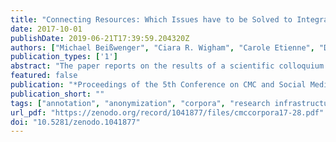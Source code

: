 ```yaml
---
title: "Connecting Resources: Which Issues have to be Solved to Integrate CMC Corpora from Heterogeneous Sources and for Different Languages?"
date: 2017-10-01
publishDate: 2019-06-21T17:39:59.204320Z
authors: ["Michael Beißwenger", "Ciara R. Wigham", "Carole Etienne", "Darja Fišer", "Holger Grumt Suárez", "Laura Herzberg", "Erhard Hinrichs", "Tobias Horsmann", "Natali Karlova-Bourbonus", "Lothar Lemnitzer", "Julien Longhi", "Harald Lüngen", "Lydia-Mai Ho-Dac", "Christophe Parisse", "Céline Poudat", "Thomas Schmidt", "Egon Stemle", "Angelika Storrer", "Torsten Zesch"]
publication_types: ['1']
abstract: "The paper reports on the results of a scientific colloquium dedicated to the creation of standards and best practices which are needed to facilitate the integration of language resources for CMC stemming from different origins and the linguistic analysis of CMC phenomena in different languages and genres. The key issue to be solved is that of interoperability – with respect to the structural representation of CMC genres, linguistic annotations metadata, and anonymization/pseudonymization schemas. The objective of the paper is to convince more projects to partake in a discussion about standards for CMC corpora and for the creation of a CMC corpus infrastructure across languages and genres. In view of the broad range of corpus projects which are currently underway all over Europe, there is a great window of opportunity for the creation of standards in a bottom-up approach."
featured: false
publication: "*Proceedings of the 5th Conference on CMC and Social Media Corpora for the Humanities*"
publication_short: ""
tags: ["annotation", "anonymization", "corpora", "research infrastructures"]
url_pdf: "https://zenodo.org/record/1041877/files/cmccorpora17-28.pdf"
doi: "10.5281/zenodo.1041877"
---
```


